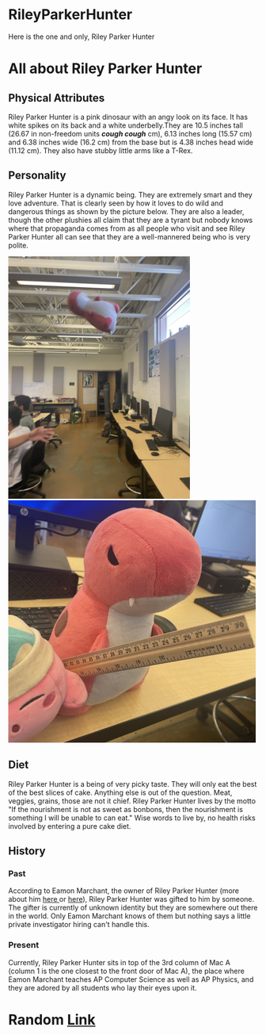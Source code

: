 # RileyParkerHunter
<head>Here is the one and only, Riley Parker Hunter</head>
<body>
  <h1> All about Riley Parker Hunter</H1>
    <h2> Physical Attributes </h2>
      <p>Riley Parker Hunter is a pink dinosaur with an angy look on its face. It has white spikes on its back and a white underbelly.They are 10.5 inches tall (26.67 in non-freedom units <em><strong>cough cough</strong></em> cm), 6.13 inches long (15.57 cm) and 6.38 inches wide (16.2 cm) from the base but is 4.38 inches head wide (11.12 cm). They also have stubby little arms like a T-Rex.</p>
    <h2> Personality </h2>
      <p> Riley Parker Hunter is a dynamic being. They are extremely smart and they love adventure. That is clearly seen by how it loves to do wild and dangerous things as shown by the picture below. They are also a leader, though the other plushies all claim that they are a tyrant but nobody knows where that propaganda comes from as all people who visit and see Riley Parker Hunter all can see that they are a well-mannered being who is very polite. </p>
  <div>
      <img src="IMG_3855.jpg" width="367" length="300"/> <img src="IMG_3847 (1).jpg" length="300" width="500"/>
  </div>
    <h2> Diet </h2>
      <p> Riley Parker Hunter is a being of very picky taste. They will only eat the best of the best slices of cake. Anything else is out of the question. Meat, veggies, grains, those are not it chief. Riley Parker Hunter lives by the motto "If the nourishment is not as sweet as bonbons, then the nourishment is something I will be unable to can eat." Wise words to live by, no health risks involved by entering a pure cake diet.</p>
    <h2> History </h2>
      <h3>Past</h3>
        <p> According to Eamon Marchant, the owner of Riley Parker Hunter (more about him <a href="https://logant.neocities.org" target="_blank"> here </a> or <a href="https://www.linkedin.com/in/eamon-marchant" target="_blank"> here</a>), Riley Parker Hunter was gifted to him by someone. The gifter is currently of unknown identity but they are somewhere out there in the world. Only Eamon Marchant knows of them but nothing says a little private investigator hiring can't handle this. </p>
      <h3> Present</h3>
        <p> Currently, Riley Parker Hunter sits in top of the 3rd column of Mac A (column 1 is the one closest to the front door of Mac A), the place where Eamon Marchant teaches AP Computer Science as well as AP Physics, and they are adored by all students who lay their eyes upon it. </p>

  
  <h1> Random <a href="https://logant.neocities.org" target="_blank">Link</a></h1>
</body>
